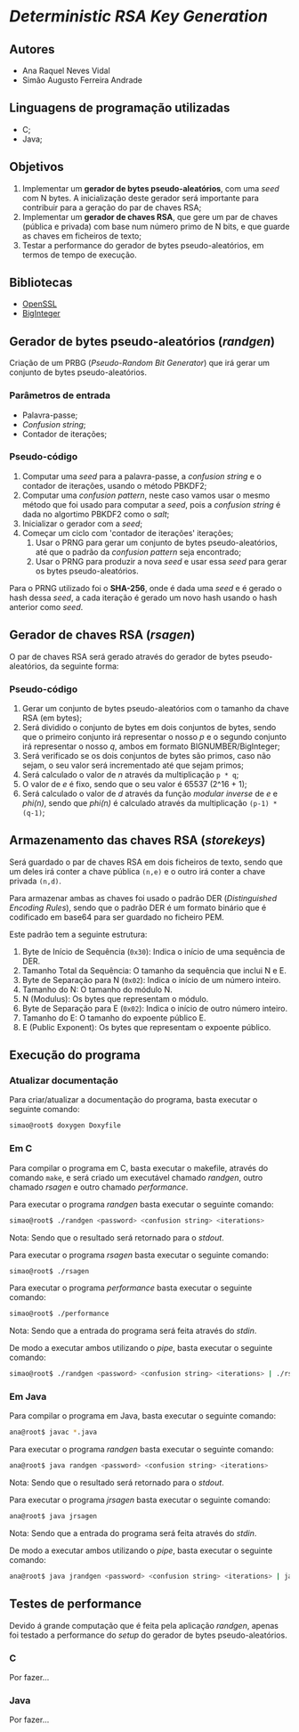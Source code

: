 # *Deterministic RSA Key Generation*

## Autores
- Ana Raquel Neves Vidal
- Simão Augusto Ferreira Andrade

## Linguagens de programação utilizadas
- C;
- Java;

## Objetivos
1. Implementar um **gerador de bytes pseudo-aleatórios**, com uma *seed* com N bytes. A inicialização deste gerador será importante para contribuir para a geração do par de chaves RSA;
2. Implementar um **gerador de chaves RSA**, que gere um par de chaves (pública e privada) com base num número primo de N bits, e que guarde as chaves em ficheiros de texto;
3. Testar a performance do gerador de bytes pseudo-aleatórios, em termos de tempo de execução.

## Bibliotecas
- [OpenSSL](https://www.openssl.org/)
- [BigInteger](https://docs.oracle.com/javase/7/docs/api/java/math/BigInteger.html)

## Gerador de bytes pseudo-aleatórios (*randgen*)
Criação de um PRBG (*Pseudo-Random Bit Generator*) que irá gerar um conjunto de bytes pseudo-aleatórios.

### Parâmetros de entrada 
- Palavra-passe;
- *Confusion string*;
- Contador de iterações;

### Pseudo-código
1. Computar uma *seed* para a palavra-passe, a *confusion string* e o contador de iterações, usando o método PBKDF2;
2. Computar uma *confusion pattern*, neste caso vamos usar o mesmo método que foi usado para computar a *seed*, pois a *confusion string* é dada no algortimo PBKDF2 como o *salt*;
3. Inicializar o gerador com a *seed*;
4. Começar um ciclo com 'contador de iterações' iterações;
    1. Usar o PRNG para gerar um conjunto de bytes pseudo-aleatórios, até que o padrão da *confusion pattern* seja encontrado;
    2. Usar o PRNG para produzir a nova *seed* e usar essa *seed* para gerar os bytes pseudo-aleatórios.

Para o PRNG utilizado foi o **SHA-256**, onde é dada uma *seed* e é gerado o hash dessa *seed*, a cada iteração é gerado um novo hash usando o hash anterior como *seed*.

## Gerador de chaves RSA (*rsagen*)
O par de chaves RSA será gerado através do gerador de bytes pseudo-aleatórios, da seguinte forma:

### Pseudo-código
1. Gerar um conjunto de bytes pseudo-aleatórios com o tamanho da chave RSA (em bytes);
2. Será dividido o conjunto de bytes em dois conjuntos de bytes, sendo que o primeiro conjunto irá representar o nosso *p* e o segundo conjunto irá representar o nosso *q*, ambos em formato BIGNUMBER/BigInteger;
3. Será verificado se os dois conjuntos de bytes são primos, caso não sejam, o seu valor será incrementado até que sejam primos;
4. Será calculado o valor de *n* através da multiplicação `p * q`;
5. O valor de *e* é fixo, sendo que o seu valor é 65537 (2^16 + 1);
6. Será calculado o valor de *d* através da função *modular inverse* de *e* e *phi(n)*, sendo que *phi(n)* é calculado através da multiplicação `(p-1) * (q-1)`;


## Armazenamento das chaves RSA (*storekeys*)
Será guardado o par de chaves RSA em dois ficheiros de texto, sendo que um deles irá conter a chave pública `(n,e)` e o outro irá conter a chave privada `(n,d)`.

Para armazenar ambas as chaves foi usado o padrão DER (*Distinguished Encoding Rules*), sendo que o padrão DER é um formato binário que é codificado em base64 para ser guardado no ficheiro PEM.

Este padrão tem a seguinte estrutura:
1. Byte de Início de Sequência (`0x30`): Indica o início de uma sequência de DER.
2. Tamanho Total da Sequência: O tamanho da sequência que inclui N e E.
3. Byte de Separação para N (`0x02`): Indica o início de um número inteiro.
4. Tamanho do N: O tamanho do módulo N.
5. N (Modulus): Os bytes que representam o módulo.
6. Byte de Separação para E (`0x02`): Indica o início de outro número inteiro.
7. Tamanho do E: O tamanho do expoente público E.
8. E (Public Exponent): Os bytes que representam o expoente público.


## Execução do programa

### Atualizar documentação
Para criar/atualizar a documentação do programa, basta executar o seguinte comando:
```bash
simao@root$ doxygen Doxyfile
```

### Em C

Para compilar o programa em C, basta executar o makefile, através do comando `make`, e será criado um executável chamado *randgen*, outro chamado *rsagen* e outro chamado *performance*.

Para executar o programa *randgen* basta executar o seguinte comando:
```bash
simao@root$ ./randgen <password> <confusion string> <iterations>
```

Nota: Sendo que o resultado será retornado para o *stdout*.

Para executar o programa *rsagen* basta executar o seguinte comando:
```bash
simao@root$ ./rsagen
```

Para executar o programa *performance* basta executar o seguinte comando:
```bash
simao@root$ ./performance
```

Nota: Sendo que a entrada do programa será feita através do *stdin*.

De modo a executar ambos utilizando o *pipe*, basta executar o seguinte comando:
```bash
simao@root$ ./randgen <password> <confusion string> <iterations> | ./rsagen
```

### Em Java

Para compilar o programa em Java, basta executar o seguinte comando:
```bash
ana@root$ javac *.java
```

Para executar o programa *randgen* basta executar o seguinte comando:
```bash
ana@root$ java randgen <password> <confusion string> <iterations>
```

Nota: Sendo que o resultado será retornado para o *stdout*.

Para executar o programa *jrsagen* basta executar o seguinte comando:
```bash
ana@root$ java jrsagen
```

Nota: Sendo que a entrada do programa será feita através do *stdin*.

De modo a executar ambos utilizando o *pipe*, basta executar o seguinte comando:
```bash
ana@root$ java jrandgen <password> <confusion string> <iterations> | java rsagen
```


## Testes de performance

Devido á grande computação que é feita pela aplicação *randgen*, apenas foi testado a performance do *setup* do gerador de bytes pseudo-aleatórios.

### C
Por fazer...

### Java
Por fazer...
